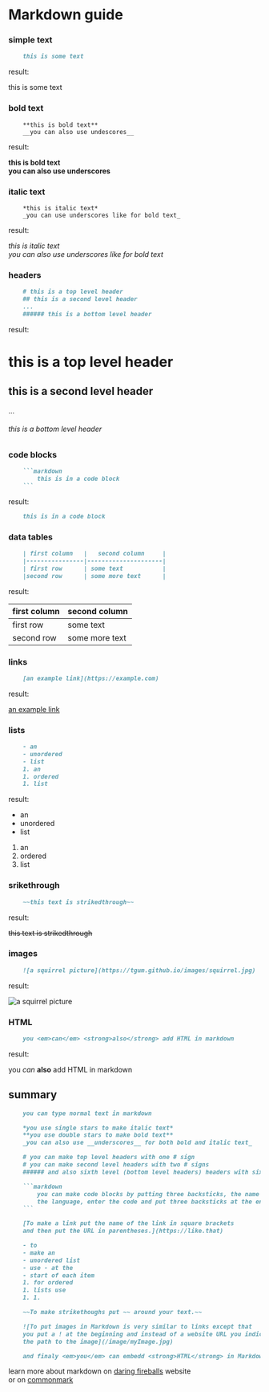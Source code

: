 <title>Markdown guide</title>

# Markdown guide

### simple text
```markdown
	this is some text
```

result:

this is some text

### bold text

```
	**this is bold text**
	__you can also use undescores__
```

result:

**this is bold text**     
__you can also use underscores__     

### italic text

```
	*this is italic text*
	_you can use underscores like for bold text_
```

result:

*this is italic text*     
_you can also use underscores like for bold text_     

### headers

```markdown
	# this is a top level header
	## this is a second level header
	...
	###### this is a bottom level header
```

result:

# this is a top level header
## this is a second level header
...
###### this is a bottom level header

### code blocks

```markdown
	```markdown
		this is in a code block
	```
```

result:

```markdown
	this is in a code block
```

### data tables

```markdown
	| first column   |   second column     |
	|----------------|---------------------|
	| first row      | some text           |
	|second row      | some more text      |
```

result:

| first column   | second column 			 |
|----------------|---------------------|
| first row      | some text 					 |
|second row 		 | some more text 		 |

### links

```markdown
	[an example link](https://example.com)
```

result:

[an example link](https://example.com)

### lists

```markdown
	- an
	- unordered
	- list
	1. an
	1. ordered
	1. list
```

result:

- an
- unordered
- list
1. an
1. ordered
1. list

### srikethrough

```markdown
	~~this text is strikedthrough~~
```

result:

~~this text is strikedthrough~~

### images

```markdown
	![a squirrel picture](https://tgum.github.io/images/squirrel.jpg)
```

result:

![a squirrel picture](https://tgum.github.io/images/squirrel.jpg)

### HTML

```markdown
	you <em>can</em> <strong>also</strong> add HTML in markdown
```

result:

you <em>can</em> <strong>also</strong> add HTML in markdown

## summary

```markdown
	you can type normal text in markdown

	*you use single stars to make italic text*
	**you use double stars to make bold text**
	_you can also use __underscores__ for both bold and italic text_

	# you can make top level headers with one # sign
	# you can make second level headers with two # signs
	###### and also sixth level (bottom level headers) headers with six # signs

	```markdown
		you can make code blocks by putting three backsticks, the name of     
		the language, enter the code and put three backsticks at the end
	```

	[To make a link put the name of the link in square brackets     
	and then put the URL in parentheses.](https://like.that)

	- to
	- make an
	- unordered list
	- use - at the
	- start of each item
	1. for ordered
	1. lists use
	1. 1.

	~~To make strikethoughs put ~~ around your text.~~

	![To put images in Markdown is very similar to links except that     
	you put a ! at the beginning and instead of a website URL you indicate    
	the path to the image](/image/myImage.jpg)

	and finaly <em>you</em> can embedd <strong>HTML</strong> in Markdown.
```

learn more about markdown on [daring fireballs](https://daringfireball.net/projects/markdown/) website     
or on [commonmark](https://commonmark.org/)
